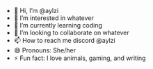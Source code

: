- 👋 Hi, I’m @aylzi
- 👀 I’m interested in whatever
- 🌱 I’m currently learning coding
- 💞️ I’m looking to collaborate on whatever
- 📫 How to reach me discord @aylzi
- 😄 Pronouns:  She/her
- ⚡ Fun fact: I love animals, gaming, and writing

<!---
aylzi/aylzi is a ✨ special ✨ repository because its `README.md` (this file) appears on your GitHub profile.
You can click the Preview link to take a look at your changes.
--->
